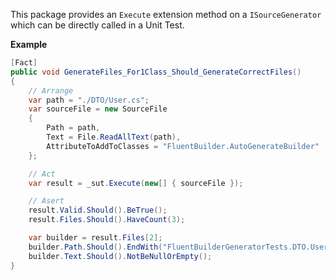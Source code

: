 This package provides an `Execute` extension method on a `ISourceGenerator` which can be directly called in a Unit Test.

**Example**
``` c#
[Fact]
public void GenerateFiles_For1Class_Should_GenerateCorrectFiles()
{
    // Arrange
    var path = "./DTO/User.cs";
    var sourceFile = new SourceFile
    {
        Path = path,
        Text = File.ReadAllText(path),
        AttributeToAddToClasses = "FluentBuilder.AutoGenerateBuilder"
    };

    // Act
    var result = _sut.Execute(new[] { sourceFile });

    // Asert
    result.Valid.Should().BeTrue();
    result.Files.Should().HaveCount(3);

    var builder = result.Files[2];
    builder.Path.Should().EndWith("FluentBuilderGeneratorTests.DTO.User_Builder.g.cs");
    builder.Text.Should().NotBeNullOrEmpty();
}
```